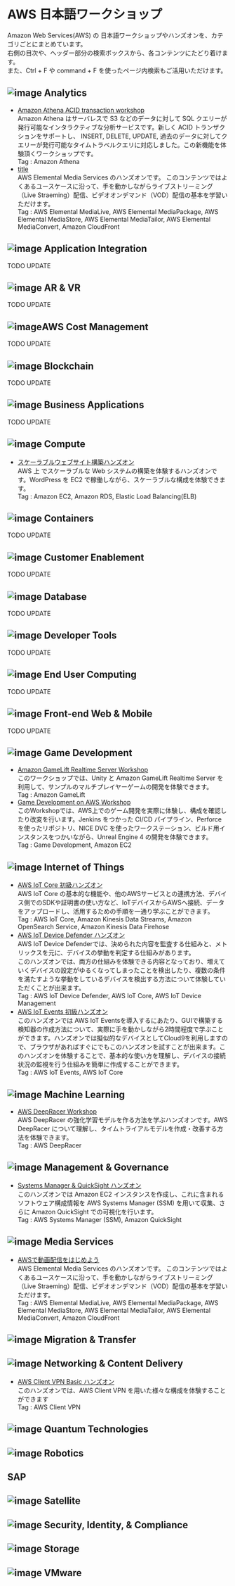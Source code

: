 # AWS 日本語ワークショップ

Amazon Web Services(AWS) の 日本語ワークショップやハンズオンを、カテゴリごとにまとめています。  
右側の目次や、ヘッダー部分の検索ボックスから、各コンテンツにたどり着けます。  
また、Ctrl + F や command + F を使ったページ内検索もご活用いただけます。

## ![image]([img/Arch-Category_Analytics_16.png]()) Analytics 
- [Amazon Athena ACID transaction workshop](https://github.com/harunobukameda/Amazon-Athena-ACID-transcation/blob/main/Amazon%20Athena%20ACID%20transaction%20workshop.pdf)  
Amazon Athena はサーバレスで S3 などのデータに対して SQL クエリーが発行可能なインタラクティブな分析サービスです。新しく ACID トランザクションをサポートし、 INSERT, DELETE, UPDATE, 過去のデータに対してクエリーが発行可能なタイムトラベルクエリに対応しました。この新機能を体験頂くワークショップです。  
Tag : Amazon Athena  
- [title](URL)  
AWS Elemental Media Services のハンズオンです。 このコンテンツではよくあるユースケースに沿って、手を動かしながらライブストリーミング（Live Straeming）配信、ビデオオンデマンド（VOD）配信の基本を学習いただけます。  
Tag : AWS Elemental MediaLive, AWS Elemental MediaPackage, AWS Elemental MediaStore, AWS Elemental MediaTailor, AWS Elemental MediaConvert, Amazon CloudFront  

## ![image]([img/Arch-Category_Application-Integration_16.png]()) Application Integration
TODO UPDATE

## ![image]([img/Arch-Category_VR-AR_16.png]()) AR & VR
TODO UPDATE

## ![image]([img/Arch-Category_Cloud-Financial-Management_16.png]())AWS Cost Management
TODO UPDATE

## ![image]([img/Arch-Category_Blockchain_16.png]()) Blockchain
TODO UPDATE

## ![image]([img/Arch-Category_Business-Applications_16.png]()) Business Applications
TODO UPDATE

## ![image]([img/Arch-Category_Compute_16.png]()) Compute

- [スケーラブルウェブサイト構築ハンズオン](https://catalog.us-east-1.prod.workshops.aws/workshops/47782ec0-8e8c-41e8-b873-9da91e822b36/)  
AWS 上 でスケーラブルな Web システムの構築を体験するハンズオンです。WordPress を EC2 で稼働しながら、スケーラブルな構成を体験できます。  
Tag : Amazon EC2, Amazon RDS, Elastic Load Balancing(ELB)

## ![image]([img/Arch-Category_Containers_16.png]()) Containers
TODO UPDATE

## ![image]([img/Arch-Category_Customer-Enablement_16.png]()) Customer Enablement
TODO UPDATE

## ![image]([img/Arch-Category_Database_16.png]()) Database
TODO UPDATE

## ![image]([img/Arch-Category_Developer-Tools_16.png]()) Developer Tools
TODO UPDATE

## ![image]([img/Arch-Category_End-User-Computing_16.png]()) End User Computing
TODO UPDATE

## ![image]([img/Arch-Category_Front-End-Web-Mobile_16.png]()) Front-end Web & Mobile
TODO UPDATE

## ![image]([img/Arch-Category_Game-Tech_16.png]()) Game Development
- [Amazon GameLift Realtime Server Workshop](https://catalog.us-east-1.prod.workshops.aws/workshops/bccf7c14-8f6f-441b-a4ff-fd6a2b402892/ja-JP)  
このワークショップでは、Unity と Amazon GameLift Realtime Server を利用して、サンプルのマルチプレイヤーゲームの開発を体験できます。  
Tag : Amazon GameLift  
- [Game Development on AWS Workshop](https://catalog.us-east-1.prod.workshops.aws/workshops/1f1e1c90-886b-47c7-a5bd-cb6fb26a3c37/ja-JP)  
このWorkshopでは、AWS上でのゲーム開発を実際に体験し、構成を確認したり改変を行います。Jenkins をつかった CI/CD パイプライン、Perforce を使ったリポジトリ、NICE DVC を使ったワークステーション、ビルド用インスタンスをつかいながら、Unreal Engine 4 の開発を体験できます。  
Tag : Game Development, Amazon EC2  


## ![image]([img/Arch-Category_Internet-of-Things_16.png]()) Internet of Things
- [AWS IoT Core 初級ハンズオン](https://catalog.us-east-1.prod.workshops.aws/workshops/b3e0b830-79b8-4c1d-8a4c-e10406600035/ja-JP)  
AWS IoT Core の基本的な機能や、他のAWSサービスとの連携方法、デバイス側でのSDKや証明書の使い方など、IoTデバイスからAWSへ接続、データをアップロードし、活用するための手順を一通り学ぶことができます。  
Tag : AWS IoT Core, Amazon Kinesis Data Streams, Amazon OpenSearch Service, Amazon Kinesis Data Firehose  
- [AWS IoT Device Defender ハンズオン](https://catalog.us-east-1.prod.workshops.aws/workshops/90cbb951-dbf8-4f66-b994-c74072f2232c/ja-JP)  
AWS IoT Device Defenderでは、決められた内容を監査する仕組みと、メトリックスを元に、デバイスの挙動を判定する仕組みがあります。<br/>このハンズオンでは、両方の仕組みを体験できる内容となっており、増えていくデバイスの設定がゆるくなってしまったことを検出したり、複数の条件を満たすような挙動をしているデバイスを検出する方法について体験していただくことが出来ます。  
Tag : AWS IoT Device Defender, AWS IoT Core, AWS IoT Device Management  
- [AWS IoT Events 初級ハンズオン](https://catalog.us-east-1.prod.workshops.aws/workshops/4ae2dd76-c365-42e4-b66b-ed475363d562/ja-JP)  
このハンズオンでは AWS IoT Eventsを導入するにあたり、GUIで構築する検知器の作成方法について、実際に手を動かしながら2時間程度で学ぶことができます。ハンズオンでは擬似的なデバイスとしてCloud9を利用しますので、ブラウザがあればすぐにでもこのハンズオンを試すことが出来ます。このハンズオンを体験することで、基本的な使い方を理解し、デバイスの接続状況の監視を行う仕組みを簡単に作成することができます。  
Tag : AWS IoT Events, AWS IoT Core  

## ![image]([img/Arch-Category_Machine-Learning_16.png]()) Machine Learning
- [AWS DeepRacer Workshop](https://catalog.us-east-1.prod.workshops.aws/workshops/03f7e662-e3b1-4c5b-8fbe-b6af0c00c7b2/ja-JP)  
AWS DeepRacer の強化学習モデルを作る方法を学ぶハンズオンです。AWS DeepRacer について理解し、タイムトライアルモデルを作成・改善する方法を体験できます。  
Tag : AWS DeepRacer  

## ![image]([img/Arch-Category_Management-Governance_16.png]()) Management & Governance
- [Systems Manager & QuickSight ハンズオン](https://catalog.us-east-1.prod.workshops.aws/workshops/b97f7cb6-0ec4-41c7-97ea-c4156f4f1e0d/ja-JP)  
このハンズオンでは Amazon EC2 インスタンスを作成し、これに含まれるソフトウェア構成情報を AWS Systems Manager (SSM) を用いて収集、さらに Amazon QuickSight での可視化を行います。  
Tag : AWS Systems Manager (SSM), Amazon QuickSight  

## ![image]([img/Arch-Category_Media-Services_16.png]()) Media Services
- [AWSで動画配信をはじめよう](https://aws-mediaservices-jp.workshop.aws/introduction.html)  
AWS Elemental Media Services のハンズオンです。 このコンテンツではよくあるユースケースに沿って、手を動かしながらライブストリーミング（Live Straeming）配信、ビデオオンデマンド（VOD）配信の基本を学習いただけます。  
Tag : AWS Elemental MediaLive, AWS Elemental MediaPackage, AWS Elemental MediaStore, AWS Elemental MediaTailor, AWS Elemental MediaConvert, Amazon CloudFront  

## ![image]([img/Arch-Category_Migration-Transfer_16.png]()) Migration & Transfer

## ![image]([img/Arch-Category_Networking-Content-Delivery_16.png]()) Networking & Content Delivery
- [AWS Client VPN Basic ハンズオン](https://catalog.us-east-1.prod.workshops.aws/workshops/be2b90c2-06a1-4ae6-84b3-c705049d2b6f/ja-JP/)  
このハンズオンでは、AWS Client VPN を用いた様々な構成を体験することができます  
Tag : AWS Client VPN  

## ![image]([img/Arch-Category_Quantum-Technologies_16.png]()) Quantum Technologies

## ![image]([img/Arch-Category_Robotics_16.png]()) Robotics

## SAP

## ![image]([img/Arch-Category_Satellite_16.png]()) Satellite

## ![image]([img/Arch-Category_Security-Identity-Compliance_16.png]()) Security, Identity, & Compliance

## ![image]([img/Arch-Category_Storage_16.png]()) Storage

## ![image]([img/Arch_VMware-Cloud-on-AWS_32.png]()) VMware

<!---
## ![image]([img/.png]()) Template
- [title](URL)  
AWS Elemental Media Services のハンズオンです。 このコンテンツではよくあるユースケースに沿って、手を動かしながらライブストリーミング（Live Straeming）配信、ビデオオンデマンド（VOD）配信の基本を学習いただけます。  
Tag : AWS Elemental MediaLive, AWS Elemental MediaPackage, AWS Elemental MediaStore, AWS Elemental MediaTailor, AWS Elemental MediaConvert, Amazon CloudFront  
-->